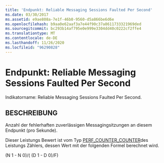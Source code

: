 ```yaml
---
title: 'Endpunkt: Reliable Messaging Sessions Faulted Per Second'
ms.date: 03/30/2017
ms.assetid: e9ae808a-7e1f-46b0-9560-d5a866be6d6e
ms.openlocfilehash: b9aa0e62aaf3a7e44f90c37a8611733321969ded
ms.sourcegitcommit: bc293b14af795e0e999e3304dd40c0222cf2ffe4
ms.translationtype: MT
ms.contentlocale: de-DE
ms.lasthandoff: 11/26/2020
ms.locfileid: "96290828"
---
```

# <a name="endpoint-reliable-messaging-sessions-faulted-per-second"></a>Endpunkt: Reliable Messaging Sessions Faulted Per Second

Indikatorname: Reliable Messaging Sessions Faulted Per Second.  
  
## <a name="description"></a>BESCHREIBUNG  

 Anzahl der fehlerhaften zuverlässigen Messagingsitzungen an diesem Endpunkt (pro Sekunde).  
  
 Dieser Leistungs Bewert ist vom Typ [PERF_COUNTER_COUNTER](/previous-versions/windows/it-pro/windows-server-2003/cc740048(v=ws.10))des Leistungs Zählers, dessen Wert mit der folgenden Formel berechnet wird.  
  
 (N 1 - N 0)/( (D 1 - D 0)/F)

